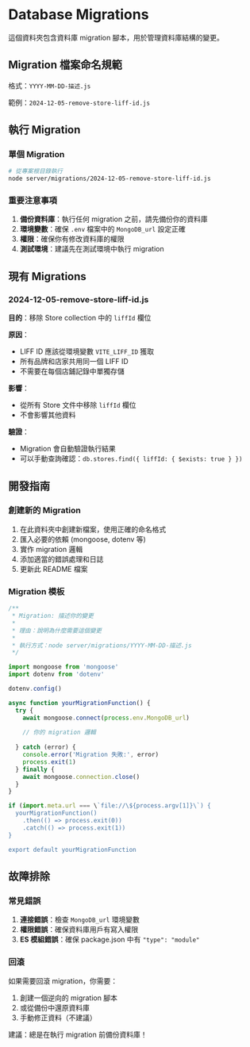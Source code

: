 # Database Migrations

這個資料夾包含資料庫 migration 腳本，用於管理資料庫結構的變更。

## Migration 檔案命名規範

格式：`YYYY-MM-DD-描述.js`

範例：`2024-12-05-remove-store-liff-id.js`

## 執行 Migration

### 單個 Migration

```bash
# 從專案根目錄執行
node server/migrations/2024-12-05-remove-store-liff-id.js
```

### 重要注意事項

1. **備份資料庫**：執行任何 migration 之前，請先備份你的資料庫
2. **環境變數**：確保 `.env` 檔案中的 `MongoDB_url` 設定正確
3. **權限**：確保你有修改資料庫的權限
4. **測試環境**：建議先在測試環境中執行 migration

## 現有 Migrations

### 2024-12-05-remove-store-liff-id.js

**目的**：移除 Store collection 中的 `liffId` 欄位

**原因**：
- LIFF ID 應該從環境變數 `VITE_LIFF_ID` 獲取
- 所有品牌和店家共用同一個 LIFF ID
- 不需要在每個店鋪記錄中單獨存儲

**影響**：
- 從所有 Store 文件中移除 `liffId` 欄位
- 不會影響其他資料

**驗證**：
- Migration 會自動驗證執行結果
- 可以手動查詢確認：`db.stores.find({ liffId: { $exists: true } })`

## 開發指南

### 創建新的 Migration

1. 在此資料夾中創建新檔案，使用正確的命名格式
2. 匯入必要的依賴 (mongoose, dotenv 等)
3. 實作 migration 邏輯
4. 添加適當的錯誤處理和日誌
5. 更新此 README 檔案

### Migration 模板

```javascript
/**
 * Migration: 描述你的變更
 * 
 * 理由：說明為什麼需要這個變更
 * 
 * 執行方式：node server/migrations/YYYY-MM-DD-描述.js
 */

import mongoose from 'mongoose'
import dotenv from 'dotenv'

dotenv.config()

async function yourMigrationFunction() {
  try {
    await mongoose.connect(process.env.MongoDB_url)
    
    // 你的 migration 邏輯
    
  } catch (error) {
    console.error('Migration 失敗:', error)
    process.exit(1)
  } finally {
    await mongoose.connection.close()
  }
}

if (import.meta.url === \`file://\${process.argv[1]}\`) {
  yourMigrationFunction()
    .then(() => process.exit(0))
    .catch(() => process.exit(1))
}

export default yourMigrationFunction
```

## 故障排除

### 常見錯誤

1. **連接錯誤**：檢查 `MongoDB_url` 環境變數
2. **權限錯誤**：確保資料庫用戶有寫入權限
3. **ES 模組錯誤**：確保 package.json 中有 `"type": "module"`

### 回滾

如果需要回滾 migration，你需要：

1. 創建一個逆向的 migration 腳本
2. 或從備份中還原資料庫
3. 手動修正資料（不建議）

建議：總是在執行 migration 前備份資料庫！